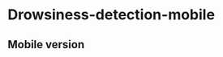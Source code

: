 # Drowsiness-detection-mobile
Mobile version
-----------------------------------------------------------------------------

